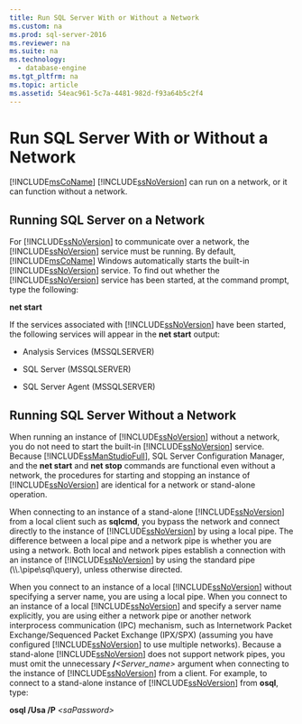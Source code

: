 ```yaml
---
title: Run SQL Server With or Without a Network
ms.custom: na
ms.prod: sql-server-2016
ms.reviewer: na
ms.suite: na
ms.technology: 
  - database-engine
ms.tgt_pltfrm: na
ms.topic: article
ms.assetid: 54eac961-5c7a-4481-982d-f93a64b5c2f4
---
```

# Run SQL Server With or Without a Network
  [!INCLUDE[msCoName](../../Topics/TopicNameContainA/includes/msCoName_md.md)] [!INCLUDE[ssNoVersion](../../Topics/TopicNameContainA/includes/ssNoVersion_md.md)] can run on a network, or it can function without a network.  
  
## Running SQL Server on a Network  
 For [!INCLUDE[ssNoVersion](../../Topics/TopicNameContainA/includes/ssNoVersion_md.md)] to communicate over a network, the [!INCLUDE[ssNoVersion](../../Topics/TopicNameContainA/includes/ssNoVersion_md.md)] service must be running. By default, [!INCLUDE[msCoName](../../Topics/TopicNameContainA/includes/msCoName_md.md)] Windows automatically starts the built-in [!INCLUDE[ssNoVersion](../../Topics/TopicNameContainA/includes/ssNoVersion_md.md)] service. To find out whether the [!INCLUDE[ssNoVersion](../../Topics/TopicNameContainA/includes/ssNoVersion_md.md)] service has been started, at the command prompt, type the following:  
  
 **net start**  
  
 If the services associated with [!INCLUDE[ssNoVersion](../../Topics/TopicNameContainA/includes/ssNoVersion_md.md)] have been started, the following services will appear in the **net start** output:  
  
-   Analysis Services (MSSQLSERVER)  
  
-   SQL Server (MSSQLSERVER)  
  
-   SQL Server Agent (MSSQLSERVER)  
  
## Running SQL Server Without a Network  
 When running an instance of [!INCLUDE[ssNoVersion](../../Topics/TopicNameContainA/includes/ssNoVersion_md.md)] without a network, you do not need to start the built-in [!INCLUDE[ssNoVersion](../../Topics/TopicNameContainA/includes/ssNoVersion_md.md)] service. Because [!INCLUDE[ssManStudioFull](../../Topics/TopicNameContainA/includes/ssManStudioFull_md.md)], SQL Server Configuration Manager, and the **net start** and **net stop** commands are functional even without a network, the procedures for starting and stopping an instance of [!INCLUDE[ssNoVersion](../../Topics/TopicNameContainA/includes/ssNoVersion_md.md)] are identical for a network or stand-alone operation.  
  
 When connecting to an instance of a stand-alone [!INCLUDE[ssNoVersion](../../Topics/TopicNameContainA/includes/ssNoVersion_md.md)] from a local client such as **sqlcmd**, you bypass the network and connect directly to the instance of [!INCLUDE[ssNoVersion](../../Topics/TopicNameContainA/includes/ssNoVersion_md.md)] by using a local pipe. The difference between a local pipe and a network pipe is whether you are using a network. Both local and network pipes establish a connection with an instance of [!INCLUDE[ssNoVersion](../../Topics/TopicNameContainA/includes/ssNoVersion_md.md)] by using the standard pipe (\\\\.\pipe\sql\query), unless otherwise directed.  
  
 When you connect to an instance of a local [!INCLUDE[ssNoVersion](../../Topics/TopicNameContainA/includes/ssNoVersion_md.md)] without specifying a server name, you are using a local pipe. When you connect to an instance of a local [!INCLUDE[ssNoVersion](../../Topics/TopicNameContainA/includes/ssNoVersion_md.md)] and specify a server name explicitly, you are using either a network pipe or another network interprocess communication (IPC) mechanism, such as Internetwork Packet Exchange/Sequenced Packet Exchange (IPX/SPX) (assuming you have configured [!INCLUDE[ssNoVersion](../../Topics/TopicNameContainA/includes/ssNoVersion_md.md)] to use multiple networks). Because a stand-alone [!INCLUDE[ssNoVersion](../../Topics/TopicNameContainA/includes/ssNoVersion_md.md)] does not support network pipes, you must omit the unnecessary **/***<Server_name>* argument when connecting to the instance of [!INCLUDE[ssNoVersion](../../Topics/TopicNameContainA/includes/ssNoVersion_md.md)] from a client. For example, to connect to a stand-alone instance of [!INCLUDE[ssNoVersion](../../Topics/TopicNameContainA/includes/ssNoVersion_md.md)] from **osql**, type:  
  
 **osql /Usa /P** *<saPassword\>*  
  
  